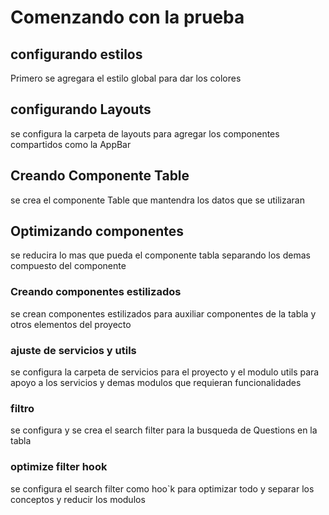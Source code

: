 # Comenzando con la prueba 

## configurando estilos
Primero se agregara el estilo global para dar los colores

## configurando Layouts

se configura la carpeta de layouts para agregar los componentes compartidos como la AppBar

## Creando Componente Table

se crea el componente Table que mantendra los datos que se utilizaran

## Optimizando componentes 
se reducira lo mas que pueda el componente tabla separando los demas compuesto del componente 

### Creando componentes estilizados

se crean componentes estilizados para auxiliar componentes de la tabla y otros elementos del proyecto

### ajuste de servicios y utils

se configura la carpeta de servicios para el proyecto y el modulo utils para apoyo a los servicios y demas modulos que requieran funcionalidades

### filtro 
 se configura y se crea el search filter para la busqueda de Questions en la tabla

### optimize filter hook

se configura el search filter como hoo`k para optimizar todo y separar los conceptos y reducir los modulos
